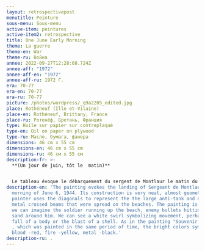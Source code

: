 ```yaml
---
layout: retrospectivepost
menutitle: Peinture
sous-menu: Sous-menu
active-item: peintures
active-item2: retrospective
title: One June Early Morning
theme: La guerre
theme-en: War
theme-ru: Война
annee: 2022-09-27T12:28:08.724Z
annee-aff: "1972"
annee-aff-en: "1972"
annee-aff-ru: 1972 Г.
era: 70-77
era-en: 70-77
era-ru: 70-77
picture: /photos/wordpress/_q9a2205_edited.jpg
place: Rothéneuf (Ille et-Vilaine)
place-en: Rothéneuf, Brittany, France
place-ru: Ротенёф, Бретань, Франция
type: Huile sur papier sur contreplaqué
type-en: Oil on paper on plywood
type-ru: Масло, бумага, фанера
dimensions: 46 cm x 55 cm
dimensions-en: 46 cm x 55 cm
dimensions-ru: 46 см x 55 см
description-fr: >-
  **(Un jour de juin, tôt le  matin)**


  L﻿e tableau évoque le débarquement du sergent de Montlaur le matin du 6 juin 1944. La construction est très soignée, quasi géométrique . Le peintre utilise les diagonales pour figurer les chevaux de frises métalliques qui défendaient la plage. La peinture est dynamique : on imagine le soldat remontant la plage en courant, les balles ennemies frappant le sable autour de lui. On voit un tourbillon blanc symbolisant le mouvement, peut-être la chute d'un corps  ou le souffle d'une explosion. Comme dans le tableau "Souvenir normand", peint à quelques jours d'intervalles, les couleurs, vives, symbolisent le sang -rouge, le feu -jaune, le métal -noir.
description-en: 'The painting evokes the landing of Sergeant de Montlaur on the
  morning of June 6, 1944. Its construction is very neat, almost geometric. The
  painter uses the diagonals to represent the the large anti-tank and anti-barge
  metal crossed beams that were spread on the beaches. The painting is dynamic:
  we can imagine the soldier running up the beach, enemy bullets hitting the
  sand around him. We can see a white swirl symbolizing movement, perhaps the
  fall of a body or the blast of a shell. As in the painting "Souvenir Normand"
  , which was painted in the same period of time, the bright colors symbolize
  blood -red, fire -yellow, metal -black.'
description-ru: .
---
```

